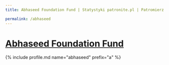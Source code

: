 ```yaml
---
title: Abhaseed Foundation Fund | Statystyki patronite.pl | Patromierz

permalink: /abhaseed
---
```


# [Abhaseed Foundation Fund](https://patronite.pl/abhaseed)

{% include profile.md name="abhaseed" prefix="a" %}
